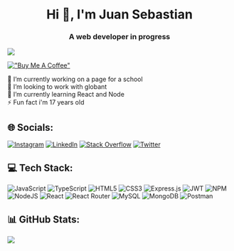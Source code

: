 <h1 align='center'>Hi 👋, I'm Juan Sebastian</h1>
<h3 align="center">A web developer in progress</h3>

![](https://komarev.com/ghpvc/?username=sicasta)

[!["Buy Me A Coffee"](https://www.buymeacoffee.com/assets/img/custom_images/yellow_img.png)](https://www.buymeacoffee.com/sicasta)

🔭 I’m currently working on a page for a school<br>👯 I’m looking to work with globant<br>🌱 I’m currently learning React and Node<br>⚡ Fun fact i'm 17 years old


## 🌐 Socials:
[![Instagram](https://img.shields.io/badge/Instagram-%23E4405F.svg?logo=Instagram&logoColor=white)](https://instagram.com/sicasta_) [![LinkedIn](https://img.shields.io/badge/LinkedIn-%230077B5.svg?logo=linkedin&logoColor=white)](https://linkedin.com/in/castanedaburbanoj) [![Stack Overflow](https://img.shields.io/badge/-Stackoverflow-FE7A16?logo=stack-overflow&logoColor=white)](https://stackoverflow.com/users/19446606) [![Twitter](https://img.shields.io/badge/Twitter-%231DA1F2.svg?logo=Twitter&logoColor=white)](https://twitter.com/maybeCasta) 

## 💻 Tech Stack:
![JavaScript](https://img.shields.io/badge/javascript-%23323330.svg?style=flat&logo=javascript&logoColor=%23F7DF1E) ![TypeScript](https://img.shields.io/badge/typescript-%23007ACC.svg?style=flat&logo=typescript&logoColor=white) ![HTML5](https://img.shields.io/badge/html5-%23E34F26.svg?style=flat&logo=html5&logoColor=white) ![CSS3](https://img.shields.io/badge/css3-%231572B6.svg?style=flat&logo=css3&logoColor=white) ![Express.js](https://img.shields.io/badge/express.js-%23404d59.svg?style=flat&logo=express&logoColor=%2361DAFB) ![JWT](https://img.shields.io/badge/JWT-black?style=flat&logo=JSON%20web%20tokens) ![NPM](https://img.shields.io/badge/NPM-%23000000.svg?style=flat&logo=npm&logoColor=white) ![NodeJS](https://img.shields.io/badge/node.js-6DA55F?style=flat&logo=node.js&logoColor=white) ![React](https://img.shields.io/badge/react-%2320232a.svg?style=flat&logo=react&logoColor=%2361DAFB) ![React Router](https://img.shields.io/badge/React_Router-CA4245?style=flat&logo=react-router&logoColor=white) ![MySQL](https://img.shields.io/badge/mysql-%2300f.svg?style=flat&logo=mysql&logoColor=white) ![MongoDB](https://img.shields.io/badge/MongoDB-%234ea94b.svg?style=flat&logo=mongodb&logoColor=white) ![Postman](https://img.shields.io/badge/Postman-FF6C37?style=flat&logo=postman&logoColor=white)
## 📊 GitHub Stats:
![](https://github-readme-stats.vercel.app/api?username=sicasta&theme=dark&hide_border=true&include_all_commits=true&count_private=true)<br/>


<!-- Proudly created with GPRM ( https://gprm.itsvg.in ) -->
  
